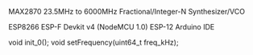 MAX2870 23.5MHz to 6000MHz Fractional/Integer-N Synthesizer/VCO 

ESP8266 ESP-F Devkit v4 (NodeMCU 1.0) ESP-12
Arduino IDE

void init_0();
void setFrequency(uint64_t freq_kHz);

